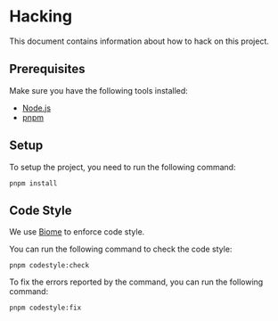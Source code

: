 # Hacking

This document contains information about how to hack on this project.

## Prerequisites

Make sure you have the following tools installed:

- [Node.js](https://nodejs.org/)
- [pnpm](https://pnpm.io/)

## Setup

To setup the project, you need to run the following command:

```shell
pnpm install
```

## Code Style

We use [Biome](https://biomejs.dev/) to enforce code style.

You can run the following command to check the code style:

```shell
pnpm codestyle:check
```

To fix the errors reported by the command, you can run the following command:

```shell
pnpm codestyle:fix
```
